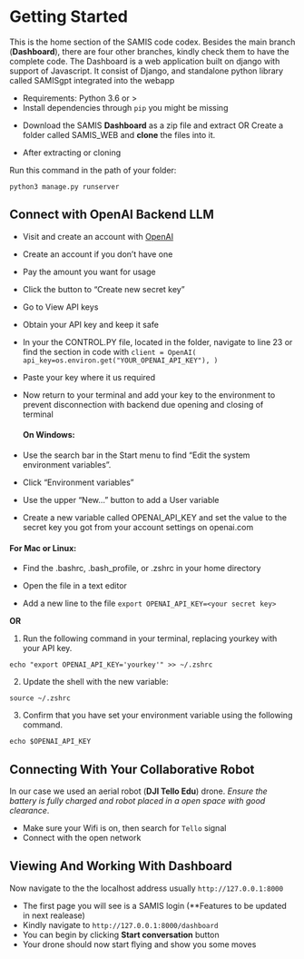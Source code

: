 # Getting Started
This is the home section of the SAMIS code codex. Besides the main branch (**Dashboard**), there are four other branches, kindly check them to have the complete code. 
The Dashboard is a web application built on django with support of Javascript. It consist of Django, and standalone python library called SAMISgpt integrated into the webapp
- Requirements: Python 3.6 or >
- Install dependencies through `pip` you might be missing

* Download the SAMIS **Dashboard** as a zip file and extract OR  Create a folder called SAMIS_WEB and **clone** the files into it.


* After extracting or cloning


Run this command in the path of your folder:
```
python3 manage.py runserver
```

## Connect with OpenAI Backend LLM
* Visit and create an account with [OpenAI](https://platform.openai.com/)
* Create an account if you don’t have one
* Pay the amount you want for usage
* Click the button to “Create new secret key”
* Go to View API keys
* Obtain your API key and keep it safe
* In your the CONTROL.PY file, located in the folder, navigate to line 23 or find the section in code with `client = OpenAI(
    api_key=os.environ.get("YOUR_OPENAI_API_KEY"),
  )`
* Paste your key where it us required
* Now return to your terminal and add your key to the environment to prevent disconnection with backend due opening and closing of terminal

  #### On Windows:

- Use the search bar in the Start menu to find “Edit the system environment variables”.

- Click “Environment variables”

- Use the upper “New…” button to add a User variable

- Create a new variable called OPENAI_API_KEY and set the value to the secret key you got from your account settings on openai.com

#### For Mac or Linux:

- Find the .bashrc, .bash_profile, or .zshrc in your home directory

- Open the file in a text editor

- Add a new line to the file
  `export OPENAI_API_KEY=<your secret key>`

**OR** 
1. Run the following command in your terminal, replacing yourkey with your API key. 

``` 
echo "export OPENAI_API_KEY='yourkey'" >> ~/.zshrc
```
 

2. Update the shell with the new variable:

```
source ~/.zshrc
```
 

3. Confirm that you have set your environment variable using the following command. 

``` 
echo $OPENAI_API_KEY
```

## Connecting With Your Collaborative Robot
In our case we used an aerial robot (**DJI Tello Edu**) drone. 
*Ensure the battery is fully charged and robot placed in a open space with good clearance*. 
* Make sure your Wifi is on, then search for `Tello` signal
* Connect with the open network

## Viewing And Working With Dashboard 
Now navigate to the the localhost address usually `http://127.0.0.1:8000`
- The first page you will see is a SAMIS login (**Features to be updated in next realease)
- Kindly navigate to `http://127.0.0.1:8000/dashboard`
- You can begin by clicking **Start conversation** button
- Your drone should now start flying and show you some moves 
